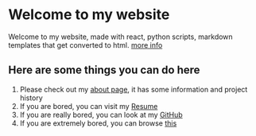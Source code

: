 # Welcome to my website

Welcome to my website, made with react, python scripts, markdown templates that get converted to html. [more info](#/projects/website_construction)

## Here are some things you can do here

1. Please check out my [about page](#/about), it has some information and project history
1. If you are bored, you can visit my [Resume](../Resume/Resume.pdf)
1. If you are really bored, you can look at my [GitHub](https://github.com/acarrab)
1. If you are extremely bored, you can browse [this](https://imgur.com/r/FunnyAnimals)